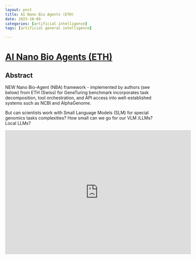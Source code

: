 ```yaml
---
layout: post
title: AI Nano Bio Agents (ETH)
date: 2025-10-09
categories: [artificial intelligence]
tags: [artificial general intelligence]

---
```



# [AI Nano Bio Agents (ETH)](https://www.youtube.com/watch?v=B4Ua8G-OZkw)


## Abstract

NEW Nano Bio-Agent (NBA) framework - implemented by authors (see below) from ETH (Swiss) for GeneTuring benchmark incorporates task decomposition, tool orchestration, and API access into well-established systems such as NCBI and AlphaGenome. 

But can scientists work with Small Language Models (SLM) for special genomics tasks complexities? How small can we go for our VLM /LLMs?
Local LLMs? 

<iframe width="600" height="400" src="https://www.youtube.com/embed/B4Ua8G-OZkw?si=k4o8A145FT1pQ6gA" title="YouTube video player" frameborder="0" allow="accelerometer; autoplay; clipboard-write; encrypted-media; gyroscope; picture-in-picture; web-share" referrerpolicy="strict-origin-when-cross-origin" allowfullscreen></iframe>